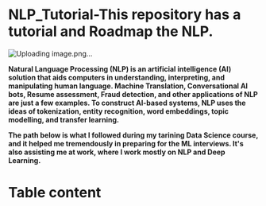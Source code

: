 # NLP_Tutorial-This repository has a tutorial and Roadmap the NLP.

![Uploading image.png…]()

**Natural Language Processing (NLP) is an artificial intelligence (AI) solution that aids computers in understanding, interpreting, and manipulating human language. Machine Translation, Conversational AI bots, Resume assessment, Fraud detection, and other applications of NLP are just a few examples. To construct AI-based systems, NLP uses the ideas of tokenization, entity recognition, word embeddings, topic modelling, and transfer learning.**

**The path below is what I followed during my tarining Data Science course, and it helped me tremendously in preparing for the ML interviews. It's also assisting me at work, where I work mostly on NLP and Deep Learning.**


# **Table content**

